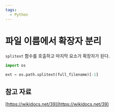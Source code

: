 ```yaml
---
tags:
  - Python
---
```

# 파일 이름에서 확장자 분리

`splitext` 함수를 호출하고 마지막 요소가 확장자가 된다.

```python
import os

ext = os.path.splitext(full_filename)[-1]
```

## 참고 자료

[https://wikidocs.net/39](https://wikidocs.net/39)